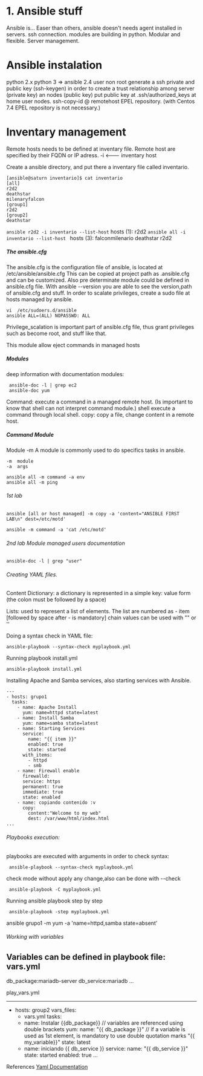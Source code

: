 # 1. Ansible stuff
Ansible is...
Easer than others, ansible doesn't needs agent installed in servers.
ssh connection.
modules are building in python.
Modular and flexible.
Server management.
#  Ansible instalation
python 2.x
python 3 => ansible 2.4
user non root
generate a ssh private and public key (ssh-keygen) in order to create a trust relationship among server (private key) an nodes (public key)
put public key at .ssh/authorized_keys at home user nodes.
ssh-copy-id @ remotehost
EPEL repository.
(with Centos 7.4 EPEL repository is not necessary.)

#  Inventary management
Remote hosts needs to be defined at inventary file.
Remote host are specified by their FQDN or IP adress.
-i <--- inventary host

Create a ansible directory, and put there a inventary file called inventario.
```
[ansible@saturn inventario]$ cat inventario
[all]
r2d2
deathstar
milenaryfalcon
[group1]
r2d2
[group2]
deathstar
```

```ansible r2d2 -i inventario --list-host```
  hosts (1):
    r2d2
```ansible all -i inventario --list-host ```
  hosts (3):
    falconmilenario
    deathstar
    r2d2


##### The ansible.cfg
The ansible.cfg is the configuration file of ansible, is located at /etc/ansible/ansible.cfg
This can be copied at project path as .ansible.cfg and can be customized.
Also pre determinate module could be defined in ansible.cfg file.
With ansible --version you are able to see the version,path of ansible.cfg and stuff.
In order to scalate privileges, create a sudo file at hosts managed by ansible.
```
vi  /etc/sudoers.d/ansible
ansible ALL=(ALL) NOPASSWD: ALL
```
Privilege_scalation is important part of ansible.cfg file, thus grant privileges such as become root, and stuff like that.

This module allow eject commands in managed hosts

##### Modules
deep information with documentation modules:
```
 ansible-doc -l | grep ec2
 ansible-doc yum
```
Command: execute a command in a managed remote host. (Is important to know that shell can not interpret command module.)
shell execute a command through local shell.
copy: copy a file, change content in a remote host.

##### Command Module
Module  -m
A module is commonly used to do specifics tasks in ansible.
```
-m  module
-a  args

ansible all -m command -a env
ansible all -m ping
```
###### 1st lab
```
ansible [all or host managed] -m copy -a 'content="ANSIBLE FIRST LAB\n" dest=/etc/motd'

ansible -m command -a 'cat /etc/motd'
```
###### 2nd lab Module managed users documentation
```
ansible-doc -l | grep "user"
```
######  Creating YAML files.
Content
Dictionary: a dictionary is represented in a simple key: value form (the colon must be followed by a space)

Lists: used to represent a list of elements.
The list are numbered as - item [followed by space after - is mandatory]
chain values can be used with "" or ''

Doing a syntax check in YAML file:
```
ansible-playbook --syntax-check myplaybook.yml
```
Running playbook install.yml
```
ansible-playbook install.yml
```
Installing Apache and Samba services, also starting services with Ansible.
```
---
- hosts: grupo1
  tasks:
    - name: Apache Install
      yum: name=httpd state=latest
    - name: Install Samba
      yum: name=samba state=latest
    - name: Starting Services
      service:
        name: "{{ item }}"
        enabled: true
        state: started
      with_items:
        - httpd
        - smb
    - name: Firewall enable
      firewalld:
      service: https
      permanent: true
      immediate: true
      state: enabled
    - name: copiando contenido :v
      copy:
        content:"Welcome to my web"
        dest: /var/www/html/index.html
...

```
###### Playbooks execution:

playbooks are executed with arguments in order to check syntax:
```
 ansible-playbook --syntax-check myplaybook.yml
```
check mode without apply any change,also can be done with --check
```
 ansible-playbook -C myplaybook.yml
```
Running ansible playbook step by step
```
 ansible-playbook -step myplaybook.yml
```

ansible grupo1 -m yum -a 'name=httpd,samba state=absent'

###### Working with variables
Variables can be defined in playbook file:
vars.yml 
---
   db_package:mariadb-server
   db_service:mariadb
...

play_vars.yml

---
 - hosts: group2
   vars_files:
     - vars.yml
   tasks:
     - name: Instalar {{db_package}}  // variables are referenced using double brackets
       yum: 
         name: "{{ db_package }}" // if a variable is used as 1st element, is mandatory to use double quotation marks "{{ my_variable}}"
         state: latest
     - name: iniciando {{ db_service }}
       service: 
         name: "{{ db_service }}"
         state: started
         enabled: true
...



References
[Yaml Documentation](http://docs.ansible.com/ansible/latest/reference_appendices/YAMLSyntax.html#yaml-basics)
